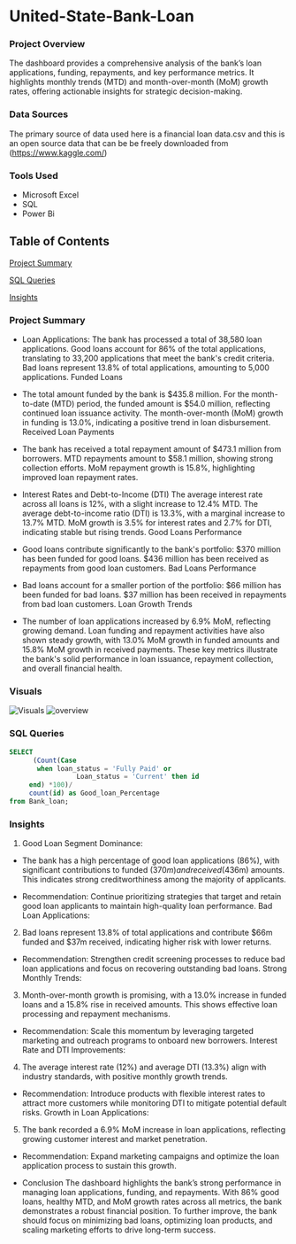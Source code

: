 # United-State-Bank-Loan

### Project Overview
The dashboard provides a comprehensive analysis of the bank’s loan applications, funding, repayments, and key performance metrics. It highlights monthly trends (MTD) and month-over-month (MoM) growth rates, offering actionable insights for strategic decision-making.

### Data Sources 
The primary source of data used here is a financial loan data.csv and this is an open source data that can be be freely downloaded from (https://www.kaggle.com/) 

### Tools Used
- Microsoft Excel 
- SQL
- Power Bi

## Table of Contents 
[Project Summary](#project-summary)

[SQL Queries](#sql-queries)

[Insights](#insights)

  ### Project Summary
- Loan Applications: The bank has processed a total of 38,580 loan applications.
Good loans account for 86% of the total applications, translating to 33,200 applications that meet the bank's credit criteria.
Bad loans represent 13.8% of total applications, amounting to 5,000 applications.
Funded Loans

- The total amount funded by the bank is $435.8 million.
For the month-to-date (MTD) period, the funded amount is $54.0 million, reflecting continued loan issuance activity.
The month-over-month (MoM) growth in funding is 13.0%, indicating a positive trend in loan disbursement.
Received Loan Payments

- The bank has received a total repayment amount of $473.1 million from borrowers.
MTD repayments amount to $58.1 million, showing strong collection efforts.
MoM repayment growth is 15.8%, highlighting improved loan repayment rates.

- Interest Rates and Debt-to-Income (DTI)
The average interest rate across all loans is 12%, with a slight increase to 12.4% MTD.
The average debt-to-income ratio (DTI) is 13.3%, with a marginal increase to 13.7% MTD.
MoM growth is 3.5% for interest rates and 2.7% for DTI, indicating stable but rising trends.
Good Loans Performance

- Good loans contribute significantly to the bank's portfolio:
$370 million has been funded for good loans.
$436 million has been received as repayments from good loan customers.
Bad Loans Performance

- Bad loans account for a smaller portion of the portfolio:
$66 million has been funded for bad loans.
$37 million has been received in repayments from bad loan customers.
Loan Growth Trends

- The number of loan applications increased by 6.9% MoM, reflecting growing demand.
Loan funding and repayment activities have also shown steady growth, with 13.0% MoM growth in funded amounts and 15.8% MoM growth in received payments.
These key metrics illustrate the bank's solid performance in loan issuance, repayment collection, and overall financial health.


### Visuals
![Visuals](https://github.com/user-attachments/assets/1d7c37c5-2c29-40ed-9349-214750cb72b7)
![overview](https://github.com/user-attachments/assets/12329092-343f-432d-9847-203360437f4e)




### SQL Queries 
```SQL
SELECT 
      (Count(Case
	   when loan_status = 'Fully Paid' or
	             Loan_status = 'Current' then id
	 end) *100)/
	 count(id) as Good_loan_Percentage
from Bank_loan;
```
### Insights
1) Good Loan Segment Dominance:
 - The bank has a high percentage of good loan applications (86%), with significant contributions to funded ($370m) and received ($436m) amounts. This indicates strong creditworthiness among the majority of applicants.
 
- Recommendation: Continue prioritizing strategies that target and retain good loan applicants to maintain high-quality loan performance.
Bad Loan Applications:

2) Bad loans represent 13.8% of total applications and contribute $66m funded and $37m received, indicating higher risk with lower returns.
- Recommendation: Strengthen credit screening processes to reduce bad loan applications and focus on recovering outstanding bad loans.
Strong Monthly Trends:

3) Month-over-month growth is promising, with a 13.0% increase in funded loans and a 15.8% rise in received amounts. This shows effective loan processing and repayment mechanisms.
- Recommendation: Scale this momentum by leveraging targeted marketing and outreach programs to onboard new borrowers.
Interest Rate and DTI Improvements:

4) The average interest rate (12%) and average DTI (13.3%) align with industry standards, with positive monthly growth trends.
- Recommendation: Introduce products with flexible interest rates to attract more customers while monitoring DTI to mitigate potential default risks.
Growth in Loan Applications:

5) The bank recorded a 6.9% MoM increase in loan applications, reflecting growing customer interest and market penetration.
- Recommendation: Expand marketing campaigns and optimize the loan application process to sustain this growth.

- Conclusion
The dashboard highlights the bank’s strong performance in managing loan applications, funding, and repayments. With 86% good loans, healthy MTD, and MoM growth rates across all metrics, the bank demonstrates a robust financial position. To further improve, the bank should focus on minimizing bad loans, optimizing loan products, and scaling marketing efforts to drive long-term success.



